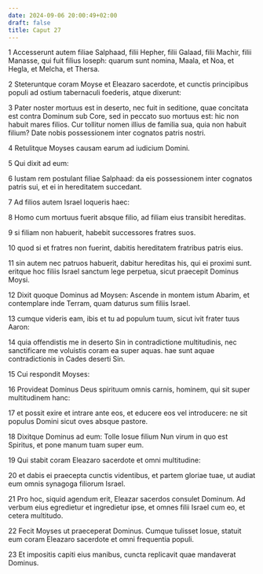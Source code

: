 ```yaml
---
date: 2024-09-06 20:00:49+02:00
draft: false
title: Caput 27
---
```





1 Accesserunt autem filiae Salphaad, filii Hepher, filii Galaad, filii Machir, filii Manasse, qui fuit filius Ioseph: quarum sunt nomina, Maala, et Noa, et Hegla, et Melcha, et Thersa.

2 Steteruntque coram Moyse et Eleazaro sacerdote, et cunctis principibus populi ad ostium tabernaculi foederis, atque dixerunt:

3 Pater noster mortuus est in deserto, nec fuit in seditione, quae concitata est contra Dominum sub Core, sed in peccato suo mortuus est: hic non habuit mares filios. Cur tollitur nomen illius de familia sua, quia non habuit filium? Date nobis possessionem inter cognatos patris nostri.

4 Retulitque Moyses causam earum ad iudicium Domini.

5 Qui dixit ad eum:

6 Iustam rem postulant filiae Salphaad: da eis possessionem inter cognatos patris sui, et ei in hereditatem succedant.

7 Ad filios autem Israel loqueris haec:

8 Homo cum mortuus fuerit absque filio, ad filiam eius transibit hereditas.

9 si filiam non habuerit, habebit successores fratres suos.

10 quod si et fratres non fuerint, dabitis hereditatem fratribus patris eius.

11 sin autem nec patruos habuerit, dabitur hereditas his, qui ei proximi sunt. eritque hoc filiis Israel sanctum lege perpetua, sicut praecepit Dominus Moysi.

12 Dixit quoque Dominus ad Moysen: Ascende in montem istum Abarim, et contemplare inde Terram, quam daturus sum filiis Israel.

13 cumque videris eam, ibis et tu ad populum tuum, sicut ivit frater tuus Aaron:

14 quia offendistis me in deserto Sin in contradictione multitudinis, nec sanctificare me voluistis coram ea super aquas. hae sunt aquae contradictionis in Cades deserti Sin.

15 Cui respondit Moyses:

16 Provideat Dominus Deus spirituum omnis carnis, hominem, qui sit super multitudinem hanc:

17 et possit exire et intrare ante eos, et educere eos vel introducere: ne sit populus Domini sicut oves absque pastore.

18 Dixitque Dominus ad eum: Tolle Iosue filium Nun virum in quo est Spiritus, et pone manum tuam super eum.

19 Qui stabit coram Eleazaro sacerdote et omni multitudine:

20 et dabis ei praecepta cunctis videntibus, et partem gloriae tuae, ut audiat eum omnis synagoga filiorum Israel.

21 Pro hoc, siquid agendum erit, Eleazar sacerdos consulet Dominum. Ad verbum eius egredietur et ingredietur ipse, et omnes filii Israel cum eo, et cetera multitudo.

22 Fecit Moyses ut praeceperat Dominus. Cumque tulisset Iosue, statuit eum coram Eleazaro sacerdote et omni frequentia populi.

23 Et impositis capiti eius manibus, cuncta replicavit quae mandaverat Dominus.

